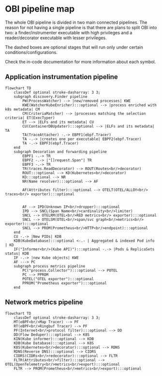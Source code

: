 # OBI pipeline map

The whole OBI pipeline is divided in two main connected pipelines. The reason for not having a
single pipeline is that there are plans to split OBI into two: a finder/instrumenter executable
with high privileges and a reader/decorator executable with lesser privileges.

The dashed boxes are optional stages that will run only under certain conditions/configurations.

Check the in-code documentation for more information about each symbol.

## Application instrumentation pipeline

```mermaid
flowchart TD
    classDef optional stroke-dasharray: 3 3;
    subgraph discovery.Finder pipeline
        PW(ProcessWatcher) --> |new/removed processes| KWE
        KWE(WatcherKubeEnricher):::optional --> |process enriched with k8s metadata| CM
        CM(CriteriaMatcher) --> |processes matching the selection criteria| ET(ExecTyper)
        ET --> |ELFs and its metadata| CU
        CU(ContainerDBUpdater):::optional --> |ELFs and its metadata| TA
        TA(TraceAttacher) -.-> EBPF1(ebpf.Tracer)
        TA -.-> |creates one per executable| EBPF2(ebpf.Tracer)
        TA -.-> EBPF3(ebpf.Tracer)
    end
    subgraph Decoration and forwarding pipeline
        EBPF1 -.-> TR
        EBPF2 -.-> |"[]request.Span"| TR
        EBPF3 -.-> TR
        TR(traces.ReadDecorator) --> ROUT(Routes<br/>decorator)
        ROUT:::optional --> KD(Kubernetes<br/>decorator)
        KD:::optional --> NR
        NR(Name resolver):::optional --> AF
        
        AF(Attributes filter):::optional --> OTELT(OTEL/ALLOY<br/> traces<br/> exporter):::optional

        
        AF --> IPD(Unknown IP<br/>dropper):::optional
        IPD --> SNCL(Span Name<br/>cardinality<br/>limiter)
        SNCL --> OTELRM(OTEL<br/>RED metrics<br/> exporter):::optional
        SNCL --> OTELSM(OTEL<br/>span/svc graph<br/>metrics<br/> exporter):::optional
        SNCL --> PROM(Prometheus<br/>HTTP<br/>endpoint):::optional
    end
    CU -.-> |New PIDs| KDB
    KDB(KubeDatabase):::optional <-.- | Aggregated & indexed Pod info | KD
    IF("Informer<br/>(Kube API)"):::optional -.-> |Pods & ReplicaSets status| KDB
    IF -.-> |new Kube objects| KWE
    AF ---> PC
    subgraph process metrics pipeline
        PC("process.Collector"):::optional --> POTEL
        PC --> PPROM
        POTEL("OTEL exporter"):::optional
        PPROM("Prometheus exporter"):::optional
    end
```

## Network metrics pipeline

```mermaid
flowchart TD
    classDef optional stroke-dasharray: 3 3;
    MT(eBPF<br/>Map Tracer) --> PF
    RT(eBPF<br/>Ringbuf Tracer) --> PF
    PF(Internet<br/>protocol filter):::optional --> DD
    DD(Flow Deduper):::optional --> K8S
    KIN(Kube informer):::optional --> KDB
    KDB(Kube Database):::optional --> K8S
    K8S(Kubernetes<br/>decorator):::optional --> RDNS
    RDNS(Reverse DNS):::optional --> CIDRS
    CIDRS(CIDRs<br/>redecorator):::optional --> FLTR
    FLTR(Attributes<br/>filter):::optional --> OTEL(OpenTelemetry<br/>metrics<br/>export):::optional
    FLTR --> PROM(Prometheus<br/>metrics<br/>export):::optional
```
